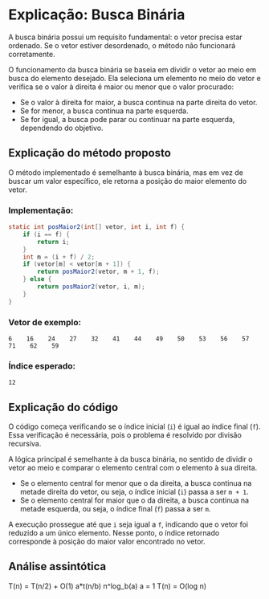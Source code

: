 # Explicação: Busca Binária

A busca binária possui um requisito fundamental: o vetor precisa estar ordenado. Se o vetor estiver desordenado, o método não funcionará corretamente.

O funcionamento da busca binária se baseia em dividir o vetor ao meio em busca do elemento desejado. Ela seleciona um elemento no meio do vetor e verifica se o valor à direita é maior ou menor que o valor procurado:

- Se o valor à direita for maior, a busca continua na parte direita do vetor.
- Se for menor, a busca continua na parte esquerda.
- Se for igual, a busca pode parar ou continuar na parte esquerda, dependendo do objetivo.

## Explicação do método proposto

O método implementado é semelhante à busca binária, mas em vez de buscar um valor específico, ele retorna a posição do maior elemento do vetor.

### Implementação:
```java
static int posMaior2(int[] vetor, int i, int f) {
    if (i == f) {
        return i;
    }
    int m = (i + f) / 2;
    if (vetor[m] < vetor[m + 1]) {
        return posMaior2(vetor, m + 1, f);
    } else {
        return posMaior2(vetor, i, m);
    }
}
```

### Vetor de exemplo:
```
6    16    24    27    32    41    44    49    50    53    56    57    71    62    59
```

### Índice esperado:
```
12
```

## Explicação do código

O código começa verificando se o índice inicial (`i`) é igual ao índice final (`f`). Essa verificação é necessária, pois o problema é resolvido por divisão recursiva.

A lógica principal é semelhante à da busca binária, no sentido de dividir o vetor ao meio e comparar o elemento central com o elemento à sua direita.

- Se o elemento central for menor que o da direita, a busca continua na metade direita do vetor, ou seja, o índice inicial (`i`) passa a ser `m + 1`.
- Se o elemento central for maior que o da direita, a busca continua na metade esquerda, ou seja, o índice final (`f`) passa a ser `m`.

A execução prossegue até que `i` seja igual a `f`, indicando que o vetor foi reduzido a um único elemento. Nesse ponto, o índice retornado corresponde à posição do maior valor encontrado no vetor.

## Análise assintótica
T(n) = T(n/2) + O(1)
a*t(n/b)
n^log_b(a)
a = 1
T(n) = O(log n)
